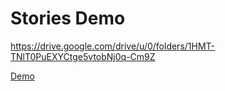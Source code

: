 # Stories Demo
https://drive.google.com/drive/u/0/folders/1HMT-TNlT0PuEXYCtge5vtobNj0q-Cm9Z

[Demo](https://drive.google.com/drive/u/0/folders/1HMT-TNlT0PuEXYCtge5vtobNj0q-Cm9Z "Named link title")
